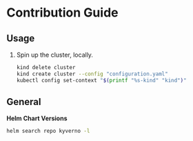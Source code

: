 # Contribution Guide

## Usage

1. Spin up the cluster, locally.

    ```bash
    kind delete cluster
    kind create cluster --config "configuration.yaml"
    kubectl config set-context "$(printf "%s-kind" "kind")"
    ```

## General

**Helm Chart Versions**

```bash
helm search repo kyverno -l
```
